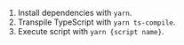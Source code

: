 1. Install dependencies with `yarn`.
2. Transpile TypeScript with `yarn ts-compile`.
3. Execute script with `yarn {script name}`.
